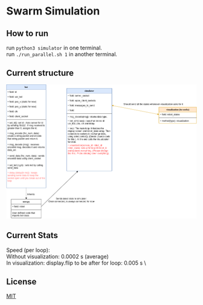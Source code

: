# Swarm Simulation

## How to run 
run `python3 simulator` in one terminal. \
run `./run_parallel.sh 1` in another terminal. 

## Current structure 
![Structure](workflow.drawio.png)

## Current Stats
Speed (per loop): \
Without visualization: 0.0002 s (average) \
In visualization: display.flip to be after for loop: 0.005 s \



## License
[MIT](https://choosealicense.com/licenses/mit/)
